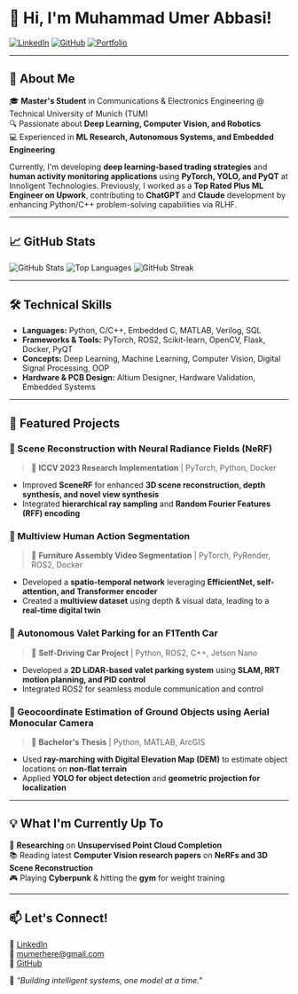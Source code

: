 # 👋 Hi, I'm Muhammad Umer Abbasi!

[![LinkedIn](https://img.shields.io/badge/LinkedIn-Profile-blue?logo=linkedin)](https://linkedin.com/in/mumerabbasi)
[![GitHub](https://img.shields.io/github/followers/mumerabbasi?label=Follow&style=social)](https://github.com/mumerabbasi)
[![Portfolio](https://img.shields.io/badge/Portfolio-Website-green)](#)

---

## 🚀 About Me

🎓 **Master's Student** in Communications & Electronics Engineering @ Technical University of Munich (TUM)  
🔍 Passionate about **Deep Learning, Computer Vision, and Robotics**  
💻 Experienced in **ML Research, Autonomous Systems, and Embedded Engineering**

Currently, I'm developing **deep learning-based trading strategies** and **human activity monitoring applications** using **PyTorch, YOLO, and PyQT** at Innoligent Technologies. Previously, I worked as a **Top Rated Plus ML Engineer on Upwork**, contributing to **ChatGPT** and **Claude** development by enhancing Python/C++ problem-solving capabilities via RLHF.

---

## 📈 GitHub Stats

![GitHub Stats](https://github-readme-stats.vercel.app/api?username=mumerabbasi&show_icons=true&theme=radical)
![Top Languages](https://github-readme-stats.vercel.app/api/top-langs/?username=mumerabbasi&layout=compact&theme=radical)
![GitHub Streak](https://streak-stats.demolab.com?user=mumerabbasi&theme=radical&hide_border=true)

---

## 🛠️ Technical Skills

- **Languages:** Python, C/C++, Embedded C, MATLAB, Verilog, SQL  
- **Frameworks & Tools:** PyTorch, ROS2, Scikit-learn, OpenCV, Flask, Docker, PyQT  
- **Concepts:** Deep Learning, Machine Learning, Computer Vision, Digital Signal Processing, OOP  
- **Hardware & PCB Design:** Altium Designer, Hardware Validation, Embedded Systems  

---

## 📌 Featured Projects

### 🔹 Scene Reconstruction with Neural Radiance Fields (NeRF)
> 📌 **ICCV 2023 Research Implementation** | PyTorch, Python, Docker
- Improved **SceneRF** for enhanced **3D scene reconstruction, depth synthesis, and novel view synthesis**
- Integrated **hierarchical ray sampling** and **Random Fourier Features (RFF) encoding**

### 🔹 Multiview Human Action Segmentation
> 📌 **Furniture Assembly Video Segmentation** | PyTorch, PyRender, ROS2, Docker
- Developed a **spatio-temporal network** leveraging **EfficientNet, self-attention, and Transformer encoder**
- Created a **multiview dataset** using depth & visual data, leading to a **real-time digital twin**

### 🔹 Autonomous Valet Parking for an F1Tenth Car
> 📌 **Self-Driving Car Project** | Python, ROS2, C++, Jetson Nano
- Developed a **2D LiDAR-based valet parking system** using **SLAM, RRT motion planning, and PID control**
- Integrated ROS2 for seamless module communication and control

### 🔹 Geocoordinate Estimation of Ground Objects using Aerial Monocular Camera
> 📌 **Bachelor's Thesis** | Python, MATLAB, ArcGIS
- Used **ray-marching with Digital Elevation Map (DEM)** to estimate object locations on **non-flat terrain**
- Applied **YOLO for object detection** and **geometric projection for localization**

---

## 💡 What I'm Currently Up To

🔬 **Researching** on **Unsupervised Point Cloud Completion**  
📚 Reading latest **Computer Vision research papers** on **NeRFs and 3D Scene Reconstruction**  
🎮 Playing **Cyberpunk** & hitting the **gym** for weight training

---

## 📫 Let's Connect!

💼 [LinkedIn](https://linkedin.com/in/mumerabbasi)  
📧 mumerhere@gmail.com  
🔗 [GitHub](https://github.com/mumerabbasi)

🚀 _"Building intelligent systems, one model at a time."_
